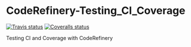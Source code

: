 # CodeRefinery-Testing_CI_Coverage
[![Travis status][travis-badge]][travis-link]
[![Coveralls status][coveralls-badge]][coveralls-link]

Testing CI and Coverage with CodeRefinery


[coveralls-badge]: https://img.shields.io/coveralls/MaxUlysse/CodeRefinery-Testing_CI_Coverage/master.svg
[coveralls-link]: https://coveralls.io/github/MaxUlysse/CodeRefinery-Testing_CI_Coverage?branch=master
[travis-badge]: https://img.shields.io/travis/MaxUlysse/CodeRefinery-Testing_CI_Coverage.svg
[travis-link]: https://travis-ci.org/MaxUlysse/CodeRefinery-Testing_CI_Coverage

